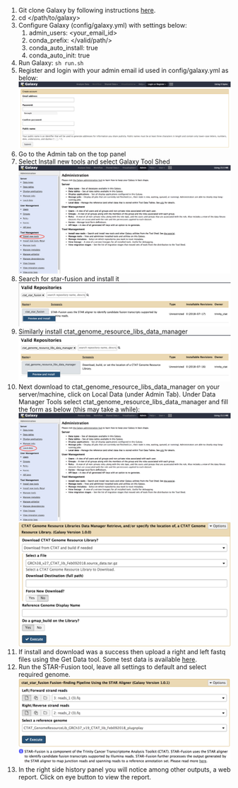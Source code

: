 1. Git clone Galaxy by following instructions [here](https://galaxyproject.org/admin/get-galaxy/).
2. cd </path/to/galaxy>
3. Configure Galaxy (config/galaxy.yml) with settings below:
   1. admin_users: <your_email_id>
   2. conda_prefix: </valid/path/>
   3. conda_auto_install: true
   4. conda_auto_init: true
4. Run Galaxy:
    `sh run.sh`
5. Register and login with your admin email id used in config/galaxy.yml as below:
![register](imgs/register.png)
6. Go to the Admin tab on the top panel
7. Select Install new tools and select Galaxy Tool Shed
![new_tools](imgs/new_tools.png)
8. Search for star-fusion and install it
![install_sf](imgs/install_star_fusion.png)
9. Similarly install ctat_genome_resource_libs_data_manager
![search_dm](imgs/search_ctat_dm.png)
10. Next download to ctat_genome_resource_libs_data_manager on your server/machine, click on Local Data (under Admin Tab). Under Data Manager Tools select ctat_genome_resource_libs_data_manager and fill the form as below (this may take a while):
![local_data](imgs/local_data.png)
![ctat_dm_form](imgs/ctat_data_manager.png)
11. If install and download was a success then upload a right and left fastq files using the Get Data tool. Some test data is available [here](https://github.com/STAR-Fusion/STAR-Fusion/tree/master/testing).
12. Run the STAR-Fusion tool, leave all settings to default and select required genome. 
![star_fus](imgs/star_fusion_form.png)
13. In the right side history panel you will notice among other outputs, a web report. Click on eye button to view the report. 